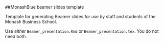 ##MonashBlue beamer slides template

Template for generating Beamer slides for use by staff and students of the Monash Business School.

Use *either* `Beamer_presentation.Rmd` or `Beamer_presentation.tex`. You do not need both.

